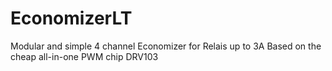 # EconomizerLT
Modular and simple 4 channel Economizer for Relais up to 3A
Based on the cheap all-in-one PWM chip DRV103
